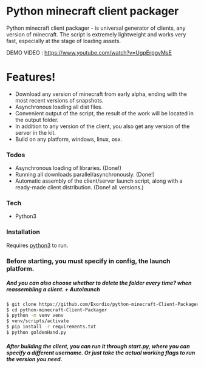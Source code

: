 # Python minecraft client packager

Python minecraft client packager - is universal generator of clients, any version of minecraft.
The script is extremely lightweight and works very fast, especially at the stage of loading assets.

DEMO VIDEO : https://www.youtube.com/watch?v=UgpErpgvMsE

# Features!

  - Download any version of minecraft from early alpha, ending with the most recent versions of snapshots.
  - Asynchronous loading all dist files.
  - Convenient output of the script, the result of the work will be located in the output folder.
  - In addition to any version of the client, you also get any version of the server in the kit.
  - Build on any platform, windows, linux, osx.
 
 ### Todos
 
  - Asynchronous loading of libraries. (Done!)
  - Running all downloads parallel/asynchronously. (Done!)
  - Automatic assembly of the client/server launch script, along with a ready-made client distribution. (Done! all versions.)
 
 ### Tech
* Python3

### Installation

Requires [python3](https://www.python.org/downloads/) to run.

### Before starting, you must specify in config, the launch platform.
##### And you can also choose whether to delete the folder every time? when reassembling a client. + Autolaunch




```sh
$ git clone https://github.com/Exordio/python-minecraft-Client-Packager
$ cd python-minecraft-Client-Packager
$ python -m venv venv 
$ venv/scripts/activate
$ pip install -r requirements.txt
$ python goldenHand.py
```

##### After building the client, you can run it through start.py, where you can specify a different username. Or just take the actual working flags to run the version you need.
